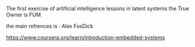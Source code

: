 The first exercise of artificial intelligence lessons in latent systems
 the True Owner is FUM 

 the main refrences is :
Alex FosDick

https://www.coursera.org/learn/introduction-embedded-systems

